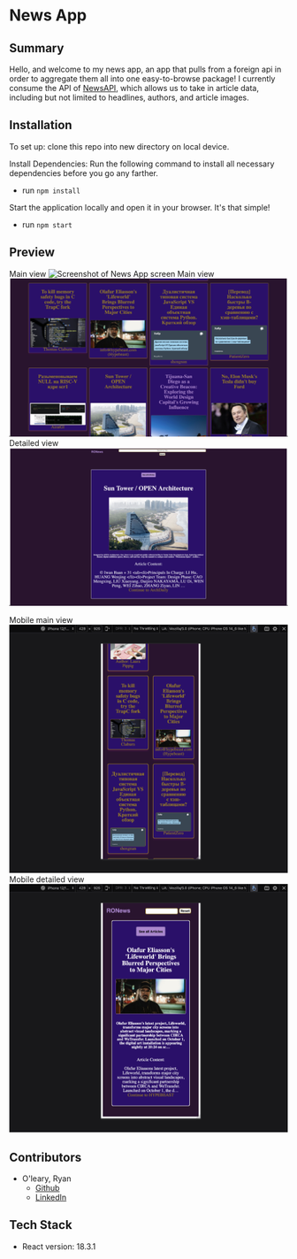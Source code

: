 # News App

## Summary

Hello, and welcome to my news app, an app that pulls from a foreign api in order to aggregate them all into one easy-to-browse package! I currently consume the API of [NewsAPI](https://newsapi.org), which allows us to take in article data, including but not limited to headlines, authors, and article images. 

## Installation

To set up: clone this repo into new directory on local device.

Install Dependencies: Run the following command to install all necessary dependencies before you go any farther.
- run `npm install`

Start the application locally and open it in your browser. It's that simple! 
- run `npm start`


## Preview
Main view
![Screenshot of News App screen](./src/components/PreviewImages/Screenshot0.png)
Main view
![Screenshot of News App screen](./src/components/PreviewImages/Screenshot1.png)
Detailed view
![Screenshot of News App screen](./src/components/PreviewImages/Screenshot4.png)

Mobile main view
![Screenshot of News App screen](./src/components/PreviewImages/Screenshot2.png)
Mobile detailed view
![Screenshot of News App screen](./src/components/PreviewImages/Screenshot3.png)

## Contributors
- O'leary, Ryan
  - [Github](https://github.com/ROlearyPro)
  - [LinkedIn](https://www.linkedin.com/in/ryan-o-leary-6a963b211/)

## Tech Stack

- React version: 18.3.1
